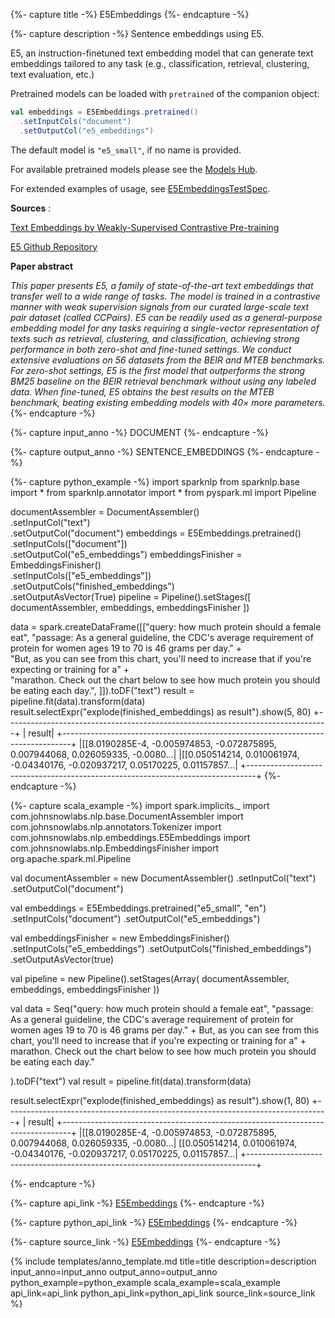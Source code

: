 {%- capture title -%}
E5Embeddings
{%- endcapture -%}

{%- capture description -%}
Sentence embeddings using E5.

E5, an instruction-finetuned text embedding model that can generate text embeddings tailored
to any task (e.g., classification, retrieval, clustering, text evaluation, etc.)

Pretrained models can be loaded with `pretrained` of the companion object:

```scala
val embeddings = E5Embeddings.pretrained()
  .setInputCols("document")
  .setOutputCol("e5_embeddings")
```

The default model is `"e5_small"`, if no name is provided.

For available pretrained models please see the
[Models Hub](https://sparknlp.org/models?q=E5).

For extended examples of usage, see
[E5EmbeddingsTestSpec](https://github.com/JohnSnowLabs/spark-nlp/blob/master/src/test/scala/com/johnsnowlabs/nlp/embeddings/E5EmbeddingsTestSpec.scala).

**Sources** :

[Text Embeddings by Weakly-Supervised Contrastive Pre-training](https://arxiv.org/pdf/2212.03533)

[E5 Github Repository](https://github.com/microsoft/unilm/tree/master/e5)

**Paper abstract**

*This paper presents E5, a family of state-of-the-art text embeddings that transfer well to a
wide range of tasks. The model is trained in a contrastive manner with weak supervision
signals from our curated large-scale text pair dataset (called CCPairs). E5 can be readily
used as a general-purpose embedding model for any tasks requiring a single-vector
representation of texts such as retrieval, clustering, and classification, achieving strong
performance in both zero-shot and fine-tuned settings. We conduct extensive evaluations on 56
datasets from the BEIR and MTEB benchmarks. For zero-shot settings, E5 is the first model that
outperforms the strong BM25 baseline on the BEIR retrieval benchmark without using any labeled
data. When fine-tuned, E5 obtains the best results on the MTEB benchmark, beating existing
embedding models with 40× more parameters.*
{%- endcapture -%}

{%- capture input_anno -%}
DOCUMENT
{%- endcapture -%}

{%- capture output_anno -%}
SENTENCE_EMBEDDINGS
{%- endcapture -%}

{%- capture python_example -%}
import sparknlp
from sparknlp.base import *
from sparknlp.annotator import *
from pyspark.ml import Pipeline

documentAssembler = DocumentAssembler() \
    .setInputCol("text") \
    .setOutputCol("document")
embeddings = E5Embeddings.pretrained() \
    .setInputCols(["document"]) \
    .setOutputCol("e5_embeddings")
embeddingsFinisher = EmbeddingsFinisher() \
    .setInputCols(["e5_embeddings"]) \
    .setOutputCols("finished_embeddings") \
    .setOutputAsVector(True)
pipeline = Pipeline().setStages([
    documentAssembler,
    embeddings,
    embeddingsFinisher
])

data = spark.createDataFrame([["query: how much protein should a female eat",
    "passage: As a general guideline, the CDC's average requirement of protein for women ages 19 to 70 is 46 grams per day." + \
    "But, as you can see from this chart, you'll need to increase that if you're expecting or training for a" + \
    "marathon. Check out the chart below to see how much protein you should be eating each day.",
]]).toDF("text")
result = pipeline.fit(data).transform(data)
result.selectExpr("explode(finished_embeddings) as result").show(5, 80)
+--------------------------------------------------------------------------------+
|                                                                          result|
+--------------------------------------------------------------------------------+
|[[8.0190285E-4, -0.005974853, -0.072875895, 0.007944068, 0.026059335, -0.0080...|
|[[0.050514214, 0.010061974, -0.04340176, -0.020937217, 0.05170225, 0.01157857...|
+--------------------------------------------------------------------------------+
{%- endcapture -%}

{%- capture scala_example -%}
import spark.implicits._
import com.johnsnowlabs.nlp.base.DocumentAssembler
import com.johnsnowlabs.nlp.annotators.Tokenizer
import com.johnsnowlabs.nlp.embeddings.E5Embeddings
import com.johnsnowlabs.nlp.EmbeddingsFinisher
import org.apache.spark.ml.Pipeline

val documentAssembler = new DocumentAssembler()
  .setInputCol("text")
  .setOutputCol("document")

val embeddings = E5Embeddings.pretrained("e5_small", "en")
  .setInputCols("document")
  .setOutputCol("e5_embeddings")

val embeddingsFinisher = new EmbeddingsFinisher()
  .setInputCols("e5_embeddings")
  .setOutputCols("finished_embeddings")
  .setOutputAsVector(true)

val pipeline = new Pipeline().setStages(Array(
  documentAssembler,
  embeddings,
  embeddingsFinisher
))

val data = Seq("query: how much protein should a female eat",
"passage: As a general guideline, the CDC's average requirement of protein for women ages 19 to 70 is 46 grams per day." +
But, as you can see from this chart, you'll need to increase that if you're expecting or training for a" +
marathon. Check out the chart below to see how much protein you should be eating each day."

).toDF("text")
val result = pipeline.fit(data).transform(data)

result.selectExpr("explode(finished_embeddings) as result").show(1, 80)
+--------------------------------------------------------------------------------+
|                                                                          result|
+--------------------------------------------------------------------------------+
|[[8.0190285E-4, -0.005974853, -0.072875895, 0.007944068, 0.026059335, -0.0080...|
[[0.050514214, 0.010061974, -0.04340176, -0.020937217, 0.05170225, 0.01157857...|
+--------------------------------------------------------------------------------+

{%- endcapture -%}

{%- capture api_link -%}
[E5Embeddings](/api/com/johnsnowlabs/nlp/embeddings/E5Embeddings)
{%- endcapture -%}

{%- capture python_api_link -%}
[E5Embeddings](/api/python/reference/autosummary/sparknlp/annotator/embeddings/e5_embeddings/index.html#sparknlp.annotator.embeddings.e5_embeddings.E5Embeddings)
{%- endcapture -%}

{%- capture source_link -%}
[E5Embeddings](https://github.com/JohnSnowLabs/spark-nlp/tree/master/src/main/scala/com/johnsnowlabs/nlp/embeddings/E5Embeddings.scala)
{%- endcapture -%}

{% include templates/anno_template.md
title=title
description=description
input_anno=input_anno
output_anno=output_anno
python_example=python_example
scala_example=scala_example
api_link=api_link
python_api_link=python_api_link
source_link=source_link
%}
